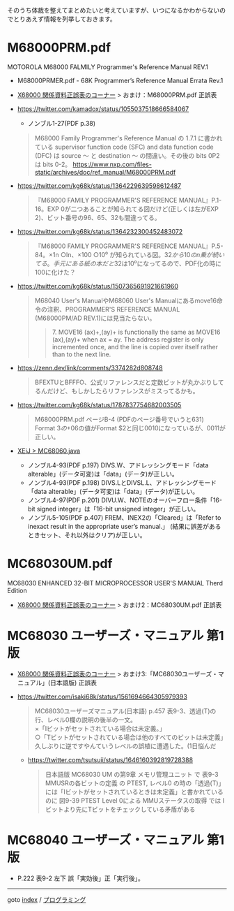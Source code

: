 そのうち体裁を整えてまとめたいと考えていますが、いつになるかわからないのでとりあえず情報を列挙しておきます。

# M68000PRM.pdf
MOTOROLA M68000 FALMILY Programmer's Reference Manual REV.1

* M68000PRMER.pdf - 68K Programmer’s Reference Manual Errata Rev.1
* [X68000 関係資料正誤表のコーナー](http://www.pastel-flower.jp/~isaki/inside-bug2.php) &gt; おまけ：M68000PRM.pdf 正誤表

* https://twitter.com/kamadox/status/1055037518666584067
  * ノンブル1-27(PDF p.38)
  >M68000 Family Programmer's Reference Manual の 1.7.1 に書かれている supervisor function code (SFC) and data function code (DFC) は source ～ と destination ～ の間違い。その後の bits 0P2 は bits 0-2。 https://www.nxp.com/files-static/archives/doc/ref_manual/M68000PRM.pdf

* https://twitter.com/kg68k/status/1364229639598612487
  >『M68000 FAMILY PROGRAMMER'S REFERENCE MANUAL』P.1-16。EXP 0が二つあることが知られてる図だけど(正しくは左がEXP 2)、ビット番号の96、65、32も間違ってる。

* https://twitter.com/kg68k/status/1364232300452483072
  >『M68000 FAMILY PROGRAMMER'S REFERENCE MANUAL』P.5-84。×1n ○ln、×100 ○10⁰ が知られている図。$32から10のn乗が続いてる。手元にある紙の本だと$32は10⁰になってるので、PDF化の時に100に化けた？

* https://twitter.com/kg68k/status/1507365691921661960
  >M68040 User's ManualやM68060 User's Manualにあるmove16命令の注釈、PROGRAMMER'S REFERENCE MANUAL (M68000PM/AD REV.1)には見当たらない。
  >>&#x37;. MOVE16 (ax)+,(ay)+ is functionally the same as MOVE16 (ax),(ay)+ when ax = ay. The address register is
  >>only incremented once, and the line is copied over itself rather than to the next line.

* https://zenn.dev/link/comments/3374282d808748
  >BFEXTUとBFFFO、公式リファレンスだと定数ビットが丸かぶりしてるんだけど、もしかしたらリファレンスがミスってるかも。

* https://twitter.com/kg68k/status/1787837754682003505
  >M68000PRM.pdf ページB-4 (PDFのページ番号でいうと631)  
  >Format $3の+$06の値がFormat $2と同じ0010になっているが、0011が正しい。

* [XEiJ &gt; MC68060.java](https://stdkmd.net/xeij/source/MC68060.htm)
  * ノンブル4-93(PDF p.197) DIVS.W、アドレッシングモード「data alterable」(データ可変)は「data」(データ)が正しい。
  * ノンブル4-93(PDF p.198) DIVS.LとDIVSL.L、アドレッシングモード「data alterable」(データ可変)は「data」(データ)が正しい。
  * ノンブル4-97(PDF p.201) DIVU.W、NOTEのオーバーフロー条件「16-bit signed integer」は「16-bit unsigned integer」が正しい。
  * ノンブル5-105(PDF p.407) FREM、INEX2の「Cleared」は「Refer to inexact result in the appropriate user’s manual.」
    (結果に誤差があるときセット、それ以外はクリア)が正しい。


# MC68030UM.pdf
MC68030 ENHANCED 32-BIT MICROPROCESSOR USER'S MANUAL Therd Edition

* [X68000 関係資料正誤表のコーナー](http://www.pastel-flower.jp/~isaki/inside-bug2.php) &gt; おまけ2：MC68030UM.pdf 正誤表


# MC68030 ユーザーズ・マニュアル 第1版

* [X68000 関係資料正誤表のコーナー](http://www.pastel-flower.jp/~isaki/inside-bug2.php) &gt; おまけ3:「MC68030ユーザーズ・マニュアル」(日本語版) 正誤表

* https://twitter.com/isaki68k/status/1561694664305979393
  >MC68030ユーザーズマニュアル(日本語) p.457 表9-3、透過(T)の行、レベル0欄の説明の後半の一文。  
  >×「Iビットがセットされている場合は未定義。」  
  >○「Tビットがセットされている場合は他のすべてのビットは未定義」  
  >久しぶりに逆ですやんていうレベルの誤植に遭遇した。(1日悩んだ

  * https://twitter.com/tsutsuii/status/1646160392819728388
    >日本語版 MC68030 UM の第9章 メモリ管理ユニット で 表9-3 MMUSRの各ビットの定義 の PTEST, レベル0 の時の「透過(T)」には「Iビットがセットされているときは未定義」と書かれているのに 図9-39 PTEST Level 0による MMUステータスの取得 では Iビットより先にTビットをチェックしている矛盾がある


# MC68040 ユーザーズ・マニュアル 第1版

* P.222 表9-2 左下 誤「実効後」正「実行後」。


----
goto [index](../README.md) / [プログラミング](./README.md)
